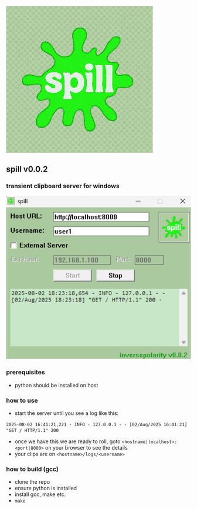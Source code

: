 ![](icon.png)
## spill v0.0.2
### transient clipboard server for windows

![](spill.png)


### prerequisites

- python should be installed on host

### how to use

- start the server until you see a log like this:

```
2025-08-02 16:41:21,221 - INFO - 127.0.0.1 - - [02/Aug/2025 16:41:21] "GET / HTTP/1.1" 200
```

- once we have this we are ready to roll, goto `<hostname|localhost>:<port|8000>` on your browser to see the details
- your clips are on `<hostname>/logs/<username>`

### how to build (gcc)

- clone the repo
- ensure python is installed
- install gcc, make etc.
- `make`